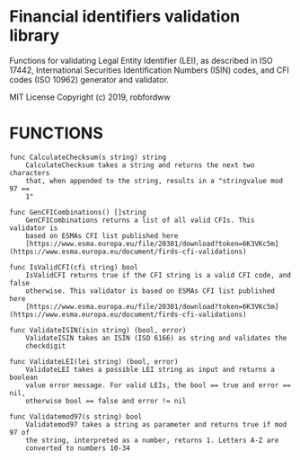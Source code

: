 # Financial identifiers validation library
Functions for validating Legal Entity Identifier (LEI), as described in ISO 17442,  International Securities Identification Numbers (ISIN) codes, and CFI codes (ISO 10962) generator and validator.

MIT License Copyright (c) 2019, robfordww


# FUNCTIONS
```
func CalculateChecksum(s string) string
    CalculateChecksum takes a string and returns the next two characters
    that, when appended to the string, results in a "stringvalue mod 97 ==
    1"

func GenCFICombinations() []string
    GenCFICombinations returns a list of all valid CFIs. This validator is
    based on ESMAs CFI list published here
    [https://www.esma.europa.eu/file/20301/download?token=6K3VKc5m](https://www.esma.europa.eu/document/firds-cfi-validations)

func IsValidCFI(cfi string) bool
    IsValidCFI returns true if the CFI string is a valid CFI code, and false
    otherwise. This validator is based on ESMAs CFI list published here
    [https://www.esma.europa.eu/file/20301/download?token=6K3VKc5m](https://www.esma.europa.eu/document/firds-cfi-validations)

func ValidateISIN(isin string) (bool, error)
    ValidateISIN takes an ISIN (ISO 6166) as string and validates the
    checkdigit

func ValidateLEI(lei string) (bool, error)
    ValidateLEI takes a possible LEI string as input and returns a boolean
    value error message. For valid LEIs, the bool == true and error == nil,
    otherwise bool == false and error != nil

func Validatemod97(s string) bool
    Validatemod97 takes a string as parameter and returns true if mod 97 of
    the string, interpreted as a number, returns 1. Letters A-Z are
    converted to numbers 10-34


```
